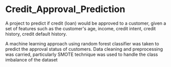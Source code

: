 # Credit_Approval_Prediction
A project to predict if credit (loan) would be approved to a customer, given a set of features such as the customer's age, income, credit intent, credit history, credit default history. 

A machine learning approach using random forest classifier was taken to predict the approval status of customers. 
Data cleaning and preprocessing was carried, particularly SMOTE technique was used to handle the class imbalance of the dataset
